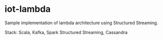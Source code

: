 # iot-lambda

Sample implementation of lambda architecture using Structured Streaming.

Stack: Scala, Kafka, Spark Structured Streaming, Cassandra
